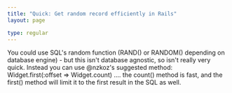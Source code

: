 ```yaml
---
title: "Quick: Get random record efficiently in Rails"
layout: page

type: regular
---
```


You could use SQL's random function (RAND() or RANDOM() depending on database
engine) - but this isn't database agnostic, so isn't really very quick.
Instead you can use @nzkoz's suggested method:
Widget.first(:offset => Widget.count)
.... the count() method is fast, and the first() method will limit it to the
first result in the SQL as well.

